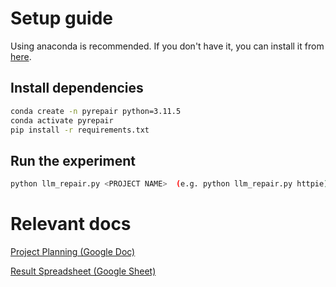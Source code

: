 # Setup guide
Using anaconda is recommended. If you don't have it, you can install it from [here](https://www.anaconda.com/products/individual).

## Install dependencies
```bash
conda create -n pyrepair python=3.11.5
conda activate pyrepair
pip install -r requirements.txt
```

## Run the experiment
```bash
python llm_repair.py <PROJECT NAME>  (e.g. python llm_repair.py httpie)
```

# Relevant docs

[Project Planning (Google Doc)](https://docs.google.com/document/d/1XVV7IkuQQ8rD3oK32kgK2NNJ0A5LC93uxbUYW7T9TGg/edit?usp=sharing)

[Result Spreadsheet (Google Sheet)](https://docs.google.com/spreadsheets/d/1XYWpsnhUVL7p8IS9K6jc1vadp2cirJ5O7VIA-F8hCH8/edit?usp=sharing)
